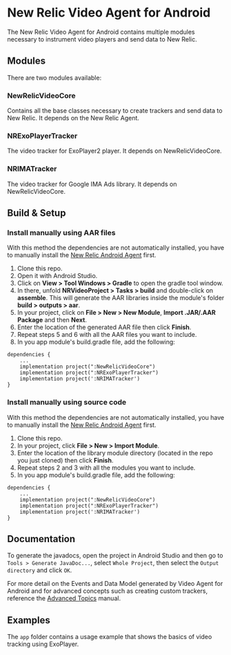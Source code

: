 # New Relic Video Agent for Android


The New Relic Video Agent for Android contains multiple modules necessary to instrument video players and send data to New Relic.

## Modules

There are two modules available:

### NewRelicVideoCore

Contains all the base classes necessary to create trackers and send data to New Relic. It depends on the New Relic Agent.

### NRExoPlayerTracker

The video tracker for ExoPlayer2 player. It depends on NewRelicVideoCore.

### NRIMATracker

The video tracker for Google IMA Ads library. It depends on NewRelicVideoCore.

## Build & Setup

### Install manually using AAR files

With this method the dependencies are not automatically installed, you have to manually install the [New Relic Android Agent](https://docs.newrelic.com/docs/mobile-monitoring/new-relic-mobile-android/install-configure/install-android-apps-gradle-android-studio) first.

1. Clone this repo.
2. Open it with Android Studio.
3. Click on **View > Tool Windows > Gradle** to open the gradle tool window.
4. In there, unfold **NRVideoProject > Tasks > build** and double-click on **assemble**. This will generate the AAR libraries inside the module's folder **build > outputs > aar**.
5. In your project, click on **File > New > New Module**,  **Import .JAR/.AAR Package** and then **Next**.
6. Enter the location of the generated AAR file then click **Finish**.
7. Repeat steps 5 and 6 with all the AAR files you want to include.
8. In you app module's build.gradle file, add the following:

```
dependencies {
	...
	implementation project(":NewRelicVideoCore")
	implementation project(":NRExoPlayerTracker")
	implementation project(':NRIMATracker')
}
```

### Install manually using source code

With this method the dependencies are not automatically installed, you have to manually install the [New Relic Android Agent](https://docs.newrelic.com/docs/mobile-monitoring/new-relic-mobile-android/install-configure/install-android-apps-gradle-android-studio) first.

1. Clone this repo.
2. In your project, click **File > New > Import Module**.
3. Enter the location of the library module directory (located in the repo you just cloned) then click **Finish**.
4. Repeat steps 2 and 3 with all the modules you want to include.
5. In you app module's build.gradle file, add the following:

```
dependencies {
	...
	implementation project(":NewRelicVideoCore")
	implementation project(":NRExoPlayerTracker")
	implementation project(':NRIMATracker')
}
```

## Documentation

To generate the javadocs, open the project in Android Studio and then go to `Tools > Generate JavaDoc...`, select `Whole Project`, then select the `Output directory` and click `OK`.

For more detail on the Events and Data Model generated by Video Agent for Android and for advanced concepts such as creating custom trackers, reference the [Advanced Topics](advanced.md) manual.

## Examples

The `app` folder contains a usage example that shows the basics of video tracking using ExoPlayer.
